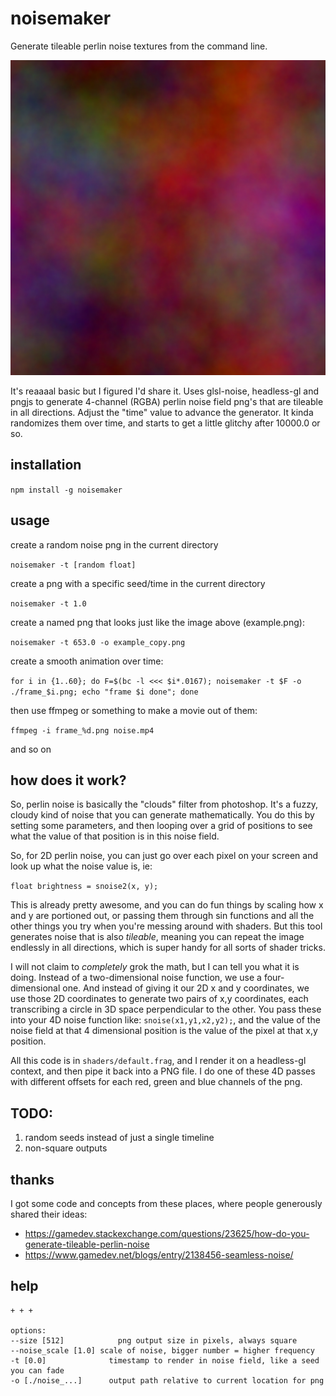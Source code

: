 # noisemaker

Generate tileable perlin noise textures from the command line.

![noisemaker -t 653.0 -o example.png](./example.png?raw=true "noisemaker -t 653.0 -o example.png")

It's reaaaal basic but I figured I'd share it. Uses glsl-noise, headless-gl and pngjs to generate 4-channel (RGBA) perlin noise field png's that are tileable in all directions. Adjust the "time" value to advance the generator. It kinda randomizes them over time, and starts to get a little glitchy after 10000.0 or so.

## installation

`npm install -g noisemaker`

## usage

create a random noise png in the current directory

`noisemaker -t [random float]`

create a png with a specific seed/time in the current directory

`noisemaker -t 1.0`

create a named png that looks just like the image above (example.png):

`noisemaker -t 653.0 -o example_copy.png`

create a smooth animation over time:

`for i in {1..60}; do F=$(bc -l <<< $i*.0167); noisemaker -t $F -o ./frame_$i.png; echo "frame $i done"; done`

then use ffmpeg or something to make a movie out of them:

`ffmpeg -i frame_%d.png noise.mp4`

and so on

## how does it work?

So, perlin noise is basically the "clouds" filter from photoshop. It's a fuzzy, cloudy kind of noise that you can generate mathematically. You do this by setting some parameters, and then looping over a grid of positions to see what the value of that position is in this noise field.

So, for 2D perlin noise, you can just go over each pixel on your screen and look up what the noise value is, ie:

`float brightness = snoise2(x, y);`

This is already pretty awesome, and you can do fun things by scaling how x and y are portioned out, or passing them through sin functions and all the other things you try when you're messing around with shaders. But this tool generates noise that is also *tileable*, meaning you can repeat the image endlessly in all directions, which is super handy for all sorts of shader tricks.

I will not claim to _completely_ grok the math, but I can tell you what it is doing. Instead of a two-dimensional noise function, we use a four-dimensional one. And instead of giving it our 2D x and y coordinates, we use those 2D coordinates to generate two pairs of x,y coordinates, each transcribing a circle in 3D space perpendicular to the other. You pass these into your 4D noise function like: `snoise(x1,y1,x2,y2);`, and the value of the noise field at that 4 dimensional position is the value of the pixel at that x,y position.

All this code is in `shaders/default.frag`, and I render it on a headless-gl context, and then pipe it back into a PNG file. I do one of these 4D passes with different offsets for each red, green and blue channels of the png.

## TODO:

1. random seeds instead of just a single timeline
2. non-square outputs

## thanks

I got some code and concepts from these places, where people generously shared their ideas:

* https://gamedev.stackexchange.com/questions/23625/how-do-you-generate-tileable-perlin-noise
* https://www.gamedev.net/blogs/entry/2138456-seamless-noise/

## help

```noisemaker
+ + +

options:
--size [512]	        png output size in pixels, always square
--noise_scale [1.0]	scale of noise, bigger number = higher frequency
-t [0.0]	          timestamp to render in noise field, like a seed you can fade
-o [./noise_...]	  output path relative to current location for png
```
